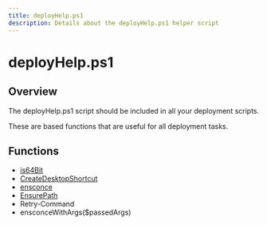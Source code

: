 ```yaml
---
title: deployHelp.ps1
description: Details about the deployHelp.ps1 helper script
---
```


# deployHelp.ps1

## Overview

The deployHelp.ps1 script should be included in all your deployment scripts.

These are based functions that are useful for all deployment tasks.

## Functions

* [is64Bit](64bit)
* [CreateDesktopShortcut](create-desktop-shortcut)
* [ensconce](ensconce)
* [EnsurePath](ensure-path)
* Retry-Command
* ensconceWithArgs($passedArgs)
